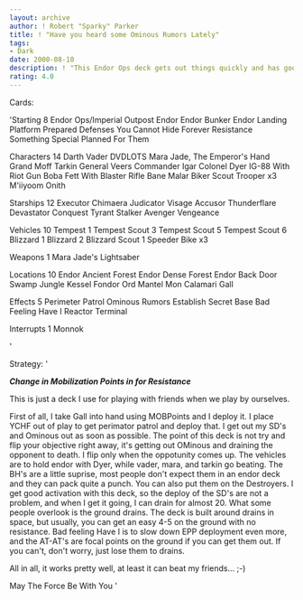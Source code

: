 ```yaml
---
layout: archive
author: ! Robert "Sparky" Parker
title: ! "Have you heard some Ominous Rumors Lately"
tags:
- Dark
date: 2000-08-10
description: ! "This Endor Ops deck gets out things quickly and has good activation.  It drains a lot."
rating: 4.0
---
```

Cards: 

'Starting 8
Endor Ops/Imperial Outpost
Endor
Endor Bunker
Endor Landing Platform
Prepared Defenses
You Cannot Hide Forever
Resistance
Something Special Planned For Them

Characters 14
Darth Vader
DVDLOTS
Mara Jade, The Emperor's Hand
Grand Moff Tarkin
General Veers
Commander Igar
Colonel Dyer
IG-88 With Riot Gun
Boba Fett With Blaster Rifle
Bane Malar
Biker Scout Trooper x3
M'iiyoom Onith

Starships 12
Executor
Chimaera
Judicator
Visage
Accusor
Thunderflare
Devastator
Conquest
Tyrant
Stalker
Avenger
Vengeance

Vehicles 10
Tempest 1
Tempest Scout 3
Tempest Scout 5
Tempest Scout 6
Blizzard 1
Blizzard 2
Blizzard Scout 1
Speeder Bike x3

Weapons 1
Mara Jade's Lightsaber

Locations 10
Endor Ancient Forest
Endor Dense Forest
Endor Back Door
Swamp
Jungle
Kessel
Fondor
Ord Mantel
Mon Calamari
Gall

Effects 5
Perimeter Patrol
Ominous Rumors
Establish Secret Base
Bad Feeling Have I
Reactor Terminal

Interrupts 1
Monnok

'

Strategy: '

***Change in Mobilization Points in for Resistance***

This is just a deck I use for playing with friends when we play by ourselves.

First of all, I take Gall into hand using MOBPoints and I deploy it.  I place YCHF out of play to get perimator patrol and deploy that.  I get out my SD's and Ominous out as soon as possible.  The point of this deck is not try and flip your objective right away, it's getting out OMinous and draining the opponent to death.  I flip only when the oppotunity comes up.  The vehicles are to hold endor with Dyer, while vader, mara, and tarkin go beating.  The BH's are a little suprise, most people don't expect them in an endor deck and they can pack quite a punch.  You can also put them on the Destroyers.  I get good activation with this deck, so the deploy of the SD's are not a problem, and when I get it going, I can drain for almost 20.  What some people overlook is the ground drains.  The deck is built around drains in space, but usually, you can get an easy 4-5 on the ground with no resistance.  Bad feeling Have I is to slow down EPP deployment even more, and the AT-AT's are focal points on the ground if you can get them out.  If you can't, don't worry, just lose them to drains.

All in all, it works pretty well, at least it can beat my friends...  ;-)

May The Force Be With You  '